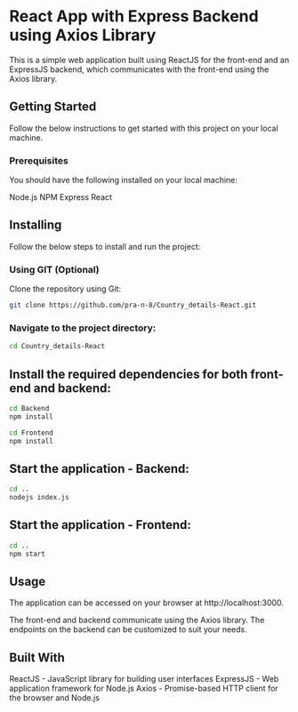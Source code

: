 # React App with Express Backend using Axios Library
This is a simple web application built using ReactJS for the front-end and an ExpressJS backend, which communicates with the front-end using the Axios library.

## Getting Started
Follow the below instructions to get started with this project on your local machine.

### Prerequisites
You should have the following installed on your local machine:

Node.js
NPM
Express
React

## Installing
Follow the below steps to install and run the project:

### Using GIT (Optional)
Clone the repository using Git:

```bash
git clone https://github.com/pra-n-8/Country_details-React.git
```

### Navigate to the project directory:

```bash
cd Country_details-React
``` 

## Install the required dependencies for both front-end and backend:

```bash
cd Backend
npm install
```
```bash
cd Frontend
npm install
```
## Start the application - Backend:

```bash
cd ..
nodejs index.js
```

## Start the application - Frontend:

```bash
cd ..
npm start
```

## Usage
The application can be accessed on your browser at http://localhost:3000.

The front-end and backend communicate using the Axios library. The endpoints on the backend can be customized to suit your needs.

## Built With
ReactJS - JavaScript library for building user interfaces
ExpressJS - Web application framework for Node.js
Axios - Promise-based HTTP client for the browser and Node.js
